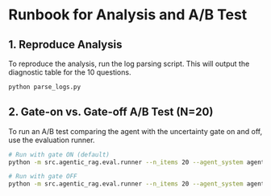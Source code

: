 # Runbook for Analysis and A/B Test

## 1. Reproduce Analysis

To reproduce the analysis, run the log parsing script. This will output the diagnostic table for the 10 questions.

```bash
python parse_logs.py
```

## 2. Gate-on vs. Gate-off A/B Test (N=20)

To run an A/B test comparing the agent with the uncertainty gate on and off, use the evaluation runner.

```bash
# Run with gate ON (default)
python -m src.agentic_rag.eval.runner --n_items 20 --agent_system agent --gate_on > gate_on_results.txt

# Run with gate OFF
python -m src.agentic_rag.eval.runner --n_items 20 --agent_system agent --no-gate_on > gate_off_results.txt
```
